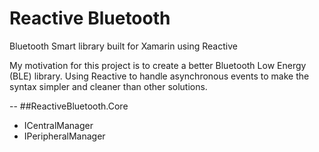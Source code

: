 # Reactive Bluetooth

Bluetooth Smart library built for Xamarin using Reactive

My motivation for this project is to create a better Bluetooth Low Energy (BLE) library. Using Reactive to handle asynchronous events to make the syntax simpler and cleaner than other solutions. 

--
##ReactiveBluetooth.Core
- ICentralManager
- IPeripheralManager
